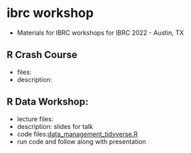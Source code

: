 
# ibrc workshop
 - Materials for IBRC workshops for IBRC 2022 - Austin, TX
 
 ## R Crash Course
 - files:
 - description:
 
 ## R Data Workshop:
 - lecture files:
 - description: slides for talk
 - code files:[data_management_tidyverse.R](https://github.com/VTQuantMethodsEEB/ibrc_workshop/blob/main/data_management/data_management_tidyverse.R)
 - run code and follow along with presentation
